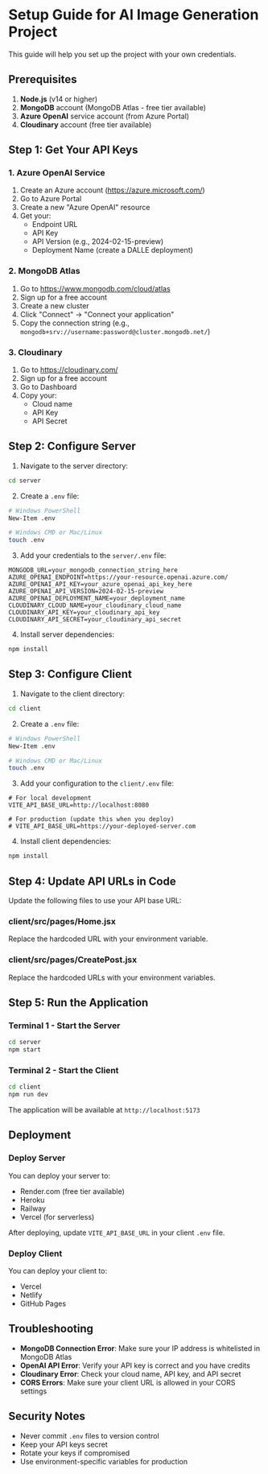 # Setup Guide for AI Image Generation Project

This guide will help you set up the project with your own credentials.

## Prerequisites

1. **Node.js** (v14 or higher)
2. **MongoDB** account (MongoDB Atlas - free tier available)
3. **Azure OpenAI** service account (from Azure Portal)
4. **Cloudinary** account (free tier available)

## Step 1: Get Your API Keys

### 1. Azure OpenAI Service
1. Create an Azure account (https://azure.microsoft.com/)
2. Go to Azure Portal
3. Create a new "Azure OpenAI" resource
4. Get your:
   - Endpoint URL
   - API Key
   - API Version (e.g., 2024-02-15-preview)
   - Deployment Name (create a DALLE deployment)

### 2. MongoDB Atlas
1. Go to https://www.mongodb.com/cloud/atlas
2. Sign up for a free account
3. Create a new cluster
4. Click "Connect" → "Connect your application"
5. Copy the connection string (e.g., `mongodb+srv://username:password@cluster.mongodb.net/`)

### 3. Cloudinary
1. Go to https://cloudinary.com/
2. Sign up for a free account
3. Go to Dashboard
4. Copy your:
   - Cloud name
   - API Key
   - API Secret

## Step 2: Configure Server

1. Navigate to the server directory:
```bash
cd server
```

2. Create a `.env` file:
```bash
# Windows PowerShell
New-Item .env

# Windows CMD or Mac/Linux
touch .env
```

3. Add your credentials to the `server/.env` file:
```env
MONGODB_URL=your_mongodb_connection_string_here
AZURE_OPENAI_ENDPOINT=https://your-resource.openai.azure.com/
AZURE_OPENAI_API_KEY=your_azure_openai_api_key_here
AZURE_OPENAI_API_VERSION=2024-02-15-preview
AZURE_OPENAI_DEPLOYMENT_NAME=your_deployment_name
CLOUDINARY_CLOUD_NAME=your_cloudinary_cloud_name
CLOUDINARY_API_KEY=your_cloudinary_api_key
CLOUDINARY_API_SECRET=your_cloudinary_api_secret
```

4. Install server dependencies:
```bash
npm install
```

## Step 3: Configure Client

1. Navigate to the client directory:
```bash
cd client
```

2. Create a `.env` file:
```bash
# Windows PowerShell
New-Item .env

# Windows CMD or Mac/Linux
touch .env
```

3. Add your configuration to the `client/.env` file:
```env
# For local development
VITE_API_BASE_URL=http://localhost:8080

# For production (update this when you deploy)
# VITE_API_BASE_URL=https://your-deployed-server.com
```

4. Install client dependencies:
```bash
npm install
```

## Step 4: Update API URLs in Code

Update the following files to use your API base URL:

### client/src/pages/Home.jsx
Replace the hardcoded URL with your environment variable.

### client/src/pages/CreatePost.jsx
Replace the hardcoded URLs with your environment variables.

## Step 5: Run the Application

### Terminal 1 - Start the Server
```bash
cd server
npm start
```

### Terminal 2 - Start the Client
```bash
cd client
npm run dev
```

The application will be available at `http://localhost:5173`

## Deployment

### Deploy Server
You can deploy your server to:
- Render.com (free tier available)
- Heroku
- Railway
- Vercel (for serverless)

After deploying, update `VITE_API_BASE_URL` in your client `.env` file.

### Deploy Client
You can deploy your client to:
- Vercel
- Netlify
- GitHub Pages

## Troubleshooting

- **MongoDB Connection Error**: Make sure your IP address is whitelisted in MongoDB Atlas
- **OpenAI API Error**: Verify your API key is correct and you have credits
- **Cloudinary Error**: Check your cloud name, API key, and API secret
- **CORS Errors**: Make sure your client URL is allowed in your CORS settings

## Security Notes

- Never commit `.env` files to version control
- Keep your API keys secret
- Rotate your keys if compromised
- Use environment-specific variables for production
